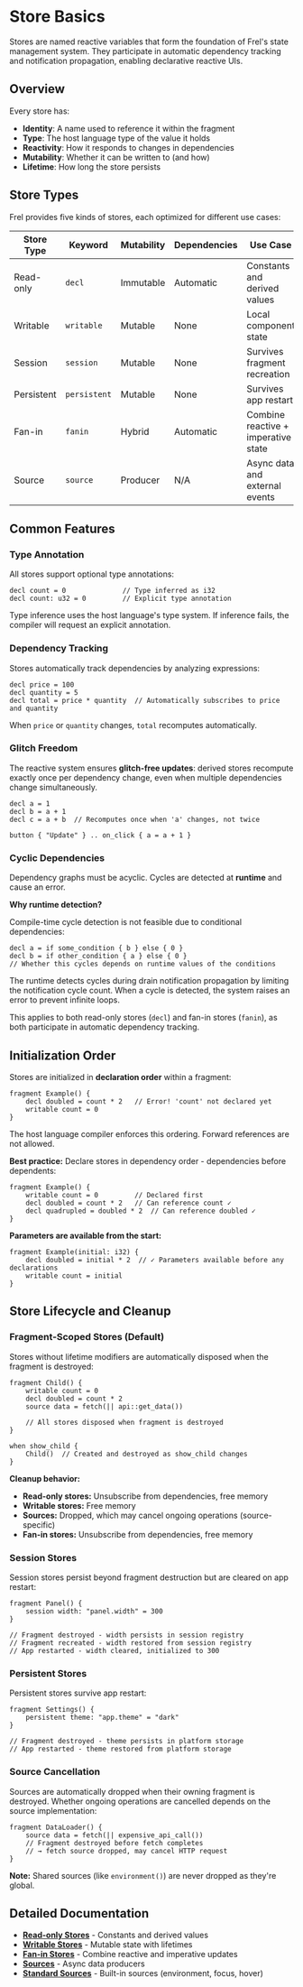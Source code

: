 # Store Basics

Stores are named reactive variables that form the foundation of Frel's state management system.
They participate in automatic dependency tracking and notification propagation, enabling 
declarative reactive UIs.

## Overview

Every store has:
- **Identity**: A name used to reference it within the fragment
- **Type**: The host language type of the value it holds
- **Reactivity**: How it responds to changes in dependencies
- **Mutability**: Whether it can be written to (and how)
- **Lifetime**: How long the store persists

## Store Types

Frel provides five kinds of stores, each optimized for different use cases:

| Store Type | Keyword      | Mutability | Dependencies | Use Case                            |
|------------|--------------|------------|--------------|-------------------------------------|
| Read-only  | `decl`       | Immutable  | Automatic    | Constants and derived values        |
| Writable   | `writable`   | Mutable    | None         | Local component state               |
| Session    | `session`    | Mutable    | None         | Survives fragment recreation        |
| Persistent | `persistent` | Mutable    | None         | Survives app restart                |
| Fan-in     | `fanin`      | Hybrid     | Automatic    | Combine reactive + imperative state |
| Source     | `source`     | Producer   | N/A          | Async data and external events      |

## Common Features

### Type Annotation

All stores support optional type annotations:

```frel
decl count = 0              // Type inferred as i32
decl count: u32 = 0         // Explicit type annotation
```

Type inference uses the host language's type system. If inference fails, the compiler
will request an explicit annotation.

### Dependency Tracking

Stores automatically track dependencies by analyzing expressions:

```frel
decl price = 100
decl quantity = 5
decl total = price * quantity  // Automatically subscribes to price and quantity
```

When `price` or `quantity` changes, `total` recomputes automatically.

### Glitch Freedom

The reactive system ensures **glitch-free updates**: derived stores recompute exactly once per
dependency change, even when multiple dependencies change simultaneously.

```frel
decl a = 1
decl b = a + 1
decl c = a + b  // Recomputes once when 'a' changes, not twice

button { "Update" } .. on_click { a = a + 1 }
```

### Cyclic Dependencies

Dependency graphs must be acyclic. Cycles are detected at **runtime** and cause an error.

**Why runtime detection?**

Compile-time cycle detection is not feasible due to conditional dependencies:

```frel
decl a = if some_condition { b } else { 0 }
decl b = if other_condition { a } else { 0 }
// Whether this cycles depends on runtime values of the conditions
```

The runtime detects cycles during drain notification propagation by limiting the notification cycle
count. When a cycle is detected, the system raises an error to prevent infinite loops.

This applies to both read-only stores (`decl`) and fan-in stores (`fanin`), as both participate in
automatic dependency tracking.

## Initialization Order

Stores are initialized in **declaration order** within a fragment:

```frel
fragment Example() {
    decl doubled = count * 2   // Error! 'count' not declared yet
    writable count = 0
}
```

The host language compiler enforces this ordering. Forward references are not allowed.

**Best practice:** Declare stores in dependency order - dependencies before dependents:

```frel
fragment Example() {
    writable count = 0         // Declared first
    decl doubled = count * 2   // Can reference count ✓
    decl quadrupled = doubled * 2  // Can reference doubled ✓
}
```

**Parameters are available from the start:**

```frel
fragment Example(initial: i32) {
    decl doubled = initial * 2  // ✓ Parameters available before any declarations
    writable count = initial
}
```

## Store Lifecycle and Cleanup

### Fragment-Scoped Stores (Default)

Stores without lifetime modifiers are automatically disposed when the fragment is destroyed:

```frel
fragment Child() {
    writable count = 0
    decl doubled = count * 2
    source data = fetch(|| api::get_data())

    // All stores disposed when fragment is destroyed
}

when show_child {
    Child()  // Created and destroyed as show_child changes
}
```

**Cleanup behavior:**
- **Read-only stores:** Unsubscribe from dependencies, free memory
- **Writable stores:** Free memory
- **Sources:** Dropped, which may cancel ongoing operations (source-specific)
- **Fan-in stores:** Unsubscribe from dependencies, free memory

### Session Stores

Session stores persist beyond fragment destruction but are cleared on app restart:

```frel
fragment Panel() {
    session width: "panel.width" = 300
}

// Fragment destroyed - width persists in session registry
// Fragment recreated - width restored from session registry
// App restarted - width cleared, initialized to 300
```

### Persistent Stores

Persistent stores survive app restart:

```frel
fragment Settings() {
    persistent theme: "app.theme" = "dark"
}

// Fragment destroyed - theme persists in platform storage
// App restarted - theme restored from platform storage
```

### Source Cancellation

Sources are automatically dropped when their owning fragment is destroyed. Whether ongoing operations are cancelled depends on the source implementation:

```frel
fragment DataLoader() {
    source data = fetch(|| expensive_api_call())
    // Fragment destroyed before fetch completes
    // → fetch source dropped, may cancel HTTP request
}
```

**Note:** Shared sources (like `environment()`) are never dropped as they're global.

## Detailed Documentation

- [**Read-only Stores**](20_read_only_stores.md) - Constants and derived values
- [**Writable Stores**](30_writable_stores.md) - Mutable state with lifetimes
- [**Fan-in Stores**](40_fan_in_stores.md) - Combine reactive and imperative updates
- [**Sources**](50_sources.md) - Async data producers
- [**Standard Sources**](60_standard_sources.md) - Built-in sources (environment, focus, hover)
